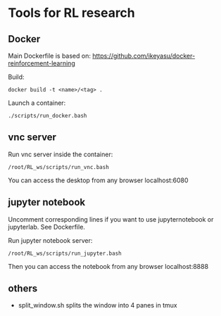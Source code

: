 # Tools for RL research

## Docker

Main Dockerfile is based on: https://github.com/ikeyasu/docker-reinforcement-learning

Build:
```
docker build -t <name>/<tag> .
```

Launch a container:
```
./scripts/run_docker.bash
```

## vnc server

Run vnc server inside the container:
```
/root/RL_ws/scripts/run_vnc.bash
```

You can access the desktop from any browser localhost:6080 

## jupyter notebook

Uncomment corresponding lines if you want to use jupyternotebook or jupyterlab. See Dockerfile.

Run jupyter notebook server:

```
/root/RL_ws/scripts/run_jupyter.bash
```

Then you can access the notebook from any browser localhost:8888 

## others

* split_window.sh splits the window into 4 panes in tmux
